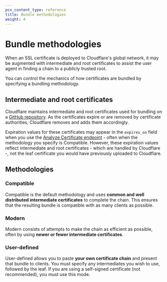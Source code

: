 ```yaml
---
pcx_content_type: reference
title: Bundle methodologies
weight: 4
---
```


# Bundle methodologies

When an SSL certificate is deployed to Cloudflare's global network, it may be augmented with intermediate and root certificates to assist the user agent in finding a chain to a publicly trusted root. 

You can control the mechanics of how certificates are bundled by specifying a bundling methodology.

## Intermediate and root certificates

Cloudflare maintains intermediate and root certificates used for bundling on a [GitHub repository](https://github.com/cloudflare/cfssl_trust). As the certificates expire or are removed by certificate authorities, Cloudflare removes and adds them accordingly.

Expiration values for these certificates may appear in the `expires_on` field when you use the [Analyze Certificate endpoint](https://developers.cloudflare.com/api/operations/analyze-certificate-analyze-certificate) - often when the methodology you specify is Compatible. However, these expiration values reflect intermediate and root certificates - which are handled by Cloudflare -, not the leaf certificate you would have previously uploaded to Cloudflare.

## Methodologies

### Compatible

Compatible is the default methodology and uses **common and well distributed intermediate certificates** to complete the chain. This  ensures that the resulting bundle is compatible with as many clients as possible.

### Modern

Modern consists of attempts to make the chain as efficient as possible, often by using **newer or fewer intermediate certificates**.

### User-defined

User-defined allows you to paste **your own certificate chain** and present that bundle to clients. You must specify any intermediates you wish to use, followed by the leaf. If you are using a self-signed certificate (not recommended), you must use this mode.
